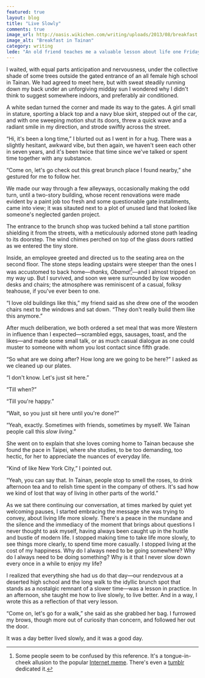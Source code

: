 ```yaml
---
featured: true
layout: blog
title: "Live Slowly"
comments: true
image_url: http://oasis.wikichen.com/writing/uploads/2013/08/breakfast.jpg
image_alt: "Breakfast in Tainan"
category: writing
lede: "An old friend teaches me a valuable lesson about life one Friday afternoon at a brunch spot in Tainan, Taiwan."
---
```


I waited, with equal parts anticipation and nervousness, under the collective shade of some trees outside the gated entrance of an all female high school in Tainan. We had agreed to meet here, but with sweat steadily running down my back under an unforgiving midday sun I wondered why I didn't think to suggest somewhere indoors, and preferably air conditioned.

A white sedan turned the corner and made its way to the gates. A girl small in stature, sporting a black top and a navy blue skirt, stepped out of the car, and with one sweeping motion shut its doors, threw a quick wave and a radiant smile in my direction, and strode swiftly across the street.

“Hi, it's been a long time,” I blurted out as I went in for a hug. There was a slightly hesitant, awkward vibe, but then again, we haven't seen each other in seven years, and it's been twice that time since we've talked or spent time together with any substance.

“Come on, let's go check out this great brunch place I found nearby,” she gestured for me to follow her.

We made our way through a few alleyways, occasionally making the odd turn, until a two-story building, whose recent renovations were made evident by a paint job too fresh and some questionable gate installments, came into view; it was sitauted next to a plot of unused land that looked like someone's neglected garden project.

The entrance to the brunch shop was tucked behind a tall stone partition shielding it from the streets, with a meticulously adorned stone path leading to its doorstep. The wind chimes perched on top of the glass doors rattled as we entered the tiny store.

Inside, an employee greeted and directed us to the seating area on the second floor. The stone steps leading upstairs were steeper than the ones I was accustomed to back home—*thanks, Obama!*[^obama]—and I almost tripped on my way up. But I survived, and soon we were surrounded by low wooden desks and chairs; the atmosphere was reminiscent of a casual, folksy teahouse, if you've ever been to one.

[^obama]: Some people seem to be confused by this reference. It's a tongue-in-cheek allusion to the popular [Internet meme](http://knowyourmeme.com/memes/thanks-obama). There's even a [tumblr](http://thanks-obama.tumblr.com/) dedicated it.

“I love old buildings like this,” my friend said as she drew one of the wooden chairs next to the windows and sat down. “They don't really build them like this anymore.”

After much deliberation, we both ordered a set meal that was more Western in influence than I expected—scrambled eggs, sausages, toast, and the likes—and made some small talk, or as much casual dialogue as one could muster to someone with whom you lost contact since fifth grade.

“So what are we doing after? How long are we going to be here?” I asked as we cleaned up our plates.

“I don't know. Let's just sit here.”

“Till when?”

“Till you're happy.”

“Wait, so you just sit here until you're done?”

“Yeah, exactly. Sometimes with friends, sometimes by myself. We Tainan people call this *slow living*.”

She went on to explain that she loves coming home to Tainan because she found the pace in Taipei, where she studies, to be too demanding, too hectic, for her to appreciate the nuances of everyday life.

“Kind of like New York City,” I pointed out.

“Yeah, you can say that. In Tainan, people stop to smell the roses, to drink afternoon tea and to relish time spent in the company of others. It's sad how we kind of lost that way of living in other parts of the world.”

As we sat there continuing our conversation, at times marked by quiet yet welcoming pauses, I started embracing the message she was trying to convey, about living life more slowly. There's a peace in the mundane and the silence and the immediacy of the moment that brings about questions I never thought to ask myself, having always been caught up in the hustle and bustle of modern life. I stopped making time to take life more slowly, to see things more clearly, to spend time more casually. I stopped living at the cost of my happiness. Why do I always need to be going somewhere? Why do I always need to be doing something? Why is it that I never slow down every once in a while to enjoy my life?

I realized that everything she had us do that day—our rendezvous at a deserted high school and the long walk to the idyllic brunch spot that stands as a nostalgic remnant of a slower time—was a lesson in practice. In an afternoon, she taught me how to live slowly, to live better. And in a way, I wrote this as a reflection of that very lesson.

“Come on, let's go for a walk,” she said as she grabbed her bag. I furrowed my brows, though more out of curiosity than concern, and followed her out the door.

It was a day better lived slowly, and it was a good day.